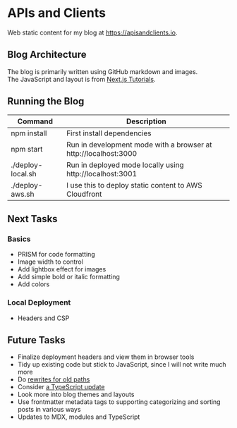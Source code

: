 # APIs and Clients

Web static content for my blog at https://apisandclients.io.

## Blog Architecture

The blog is primarily written using GitHub markdown and images.\
The JavaScript and layout is from [Next.js Tutorials](https://nextjs.org/learn-pages-router/basics/data-fetching/blog-data).

## Running the Blog

| Command | Description |
| ------- | ----------- |
| npm install | First install dependencies |
| npm start | Run in development mode with a browser at http://localhost:3000 |
| ./deploy-local.sh | Run in deployed mode locally using http://localhost:3001 |
| ./deploy-aws.sh | I use this to deploy static content to AWS Cloudfront |

## Next Tasks

### Basics

- PRISM for code formatting
- Image width to control
- Add lightbox effect for images
- Add simple bold or italic formatting
- Add colors

### Local Deployment

- Headers and CSP

## Future Tasks

- Finalize deployment headers and view them in browser tools
- Tidy up existing code but stick to JavaScript, since I will not write much more
- Do [rewrites for old paths](https://nextjs.org/docs/pages/api-reference/next-config-js/rewrites)
- Consider [a TypeScript update](https://nextjs.org/docs/pages/building-your-application/configuring/typescript)
- Look more into blog themes and layouts
- Use frontmatter metadata tags to supporting categorizing and sorting posts in various ways
- Updates to MDX, modules and TypeScript
